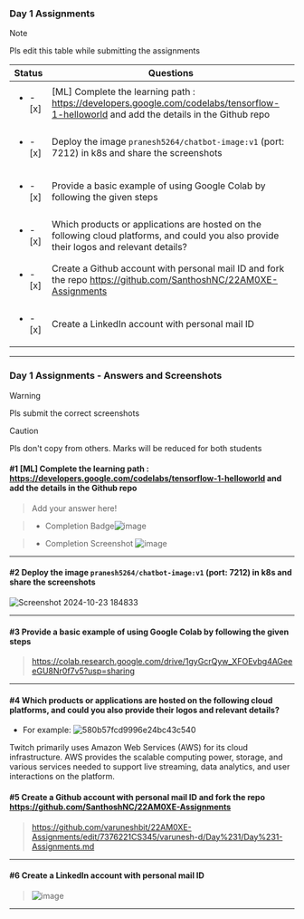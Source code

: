 ### Day 1 Assignments

> [!NOTE]
> Pls edit this table while submitting the assignments

| Status         | Questions     | 
|----------------|---------------|
| <ul><li>- [x] </li></ul> | [ML] Complete the learning path : https://developers.google.com/codelabs/tensorflow-1-helloworld and add the details in the Github repo |
| <ul><li>- [x] </li></ul> | Deploy the image `pranesh5264/chatbot-image:v1` (port: 7212) in k8s and share the screenshots |
| <ul><li>- [x] </li></ul> | Provide a basic example of using Google Colab by following the given steps  |
| <ul><li>- [x] </li></ul> | Which products or applications are hosted on the following cloud platforms, and could you also provide their logos and relevant details?  |
| <ul><li>- [x] </li></ul> | Create a Github account with personal mail ID and fork the repo https://github.com/SanthoshNC/22AM0XE-Assignments  |
| <ul><li>- [x] </li></ul> | Create a LinkedIn account with personal mail ID  |

***

### Day 1 Assignments - Answers and Screenshots

> [!WARNING]
> Pls submit the correct screenshots

> [!CAUTION]
> Pls don't copy from others. Marks will be reduced for both students

#### #1 [ML] Complete the learning path : https://developers.google.com/codelabs/tensorflow-1-helloworld and add the details in the Github repo
> Add your answer here!

> - Completion Badge![image](https://github.com/user-attachments/assets/6287bdae-4859-4705-b115-26762984e045)

> - Completion Screenshot	![image](https://github.com/user-attachments/assets/91b324b7-0578-4c7d-b9f8-496ba475dce9)


***
#### #2 Deploy the image `pranesh5264/chatbot-image:v1` (port: 7212) in k8s and share the screenshots
![Screenshot 2024-10-23 184833](https://github.com/user-attachments/assets/59622844-38b0-403b-b0a7-9c38a1d52e83)


***

#### #3 Provide a basic example of using Google Colab by following the given steps
> https://colab.research.google.com/drive/1gyGcrQyw_XFOEvbg4AGeeeGU8Nr0f7v5?usp=sharing

***

#### #4 Which products or applications are hosted on the following cloud platforms, and could you also provide their logos and relevant details? 
- For example:
![580b57fcd9996e24bc43c540](https://github.com/user-attachments/assets/62b542a1-6d47-4425-a151-94502611d5d6)

Twitch primarily uses Amazon Web Services (AWS) for its cloud infrastructure. AWS provides the scalable computing power, storage, and various services needed to support live streaming, data analytics, and user interactions on the platform.

#### #5 Create a Github account with personal mail ID and fork the repo https://github.com/SanthoshNC/22AM0XE-Assignments
> https://github.com/varuneshbit/22AM0XE-Assignments/edit/7376221CS345/varunesh-d/Day%231/Day%231-Assignments.md

***

#### #6 Create a LinkedIn account with personal mail ID
> ![image](https://github.com/user-attachments/assets/624b7124-8799-4a9f-97af-d6a19e63aca5)



***
